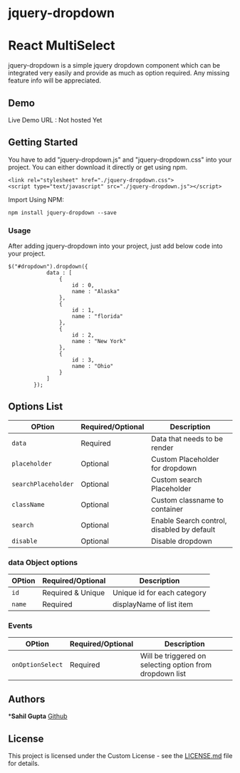 # jquery-dropdown

# React MultiSelect

jquery-dropdown is a simple  jquery dropdown component which can be integrated very easily and provide as much as option required. Any missing feature info will be appreciated.

## Demo

Live Demo URL : Not hosted Yet

## Getting Started

You have to add "jquery-dropdown.js" and "jquery-dropdown.css" into your project. You can either download it directly or get using npm.

```
<link rel="stylesheet" href="./jquery-dropdown.css">
<script type="text/javascript" src="./jquery-dropdown.js"></script>
```

Import Using NPM:
```
npm install jquery-dropdown --save
```


### Usage

After adding jquery-dropdown into your project, just add below code into your project.

```
$("#dropdown").dropdown({
			data : [
                {
                    id : 0,
                    name : "Alaska"
                },
                {
                    id : 1,
                    name : "florida"
                },
                {
                    id : 2,
                    name : "New York"
                },
                {
                    id : 3,
                    name : "Ohio"
                }
            ]
		});
```
## Options List

| OPtion | Required/Optional | Description |
| --- | --- | --- |
| `data` | Required | Data that needs to be render |
| `placeholder` | Optional | Custom Placeholder for dropdown |
| `searchPlaceholder` | Optional | Custom search Placeholder |
| `className` | Optional | Custom classname to container |
| `search` | Optional | Enable Search control, disabled by default |
| `disable` | Optional | Disable dropdown |

### data Object options

| OPtion | Required/Optional | Description |
| --- | --- | --- |
| `id` | Required & Unique | Unique id for each category|
| `name` | Required | displayName of list item |

### Events

| OPtion | Required/Optional | Description |
| --- | --- | --- |
| `onOptionSelect` | Required | Will be triggered on selecting option from dropdown list|

## Authors

***Sahil Gupta** [Github](https://github.com/techhysahil)

## License

This project is licensed under the Custom License - see the [LICENSE.md](LICENSE.md) file for details.
